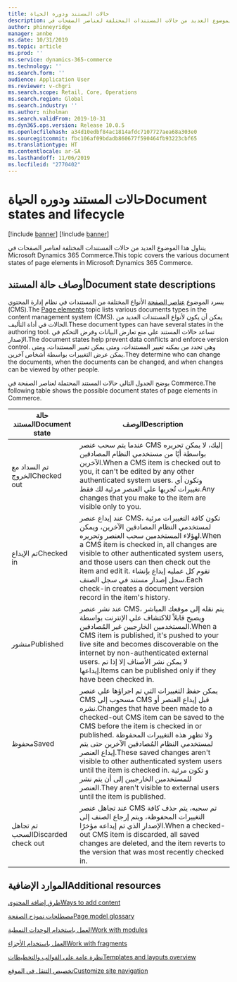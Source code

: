 ```yaml
---
title: حالات المستند ودوره الحياة
description: يتناول هذا الموضوع العديد من حالات المستندات المختلفة لعناصر الصفحات في Microsoft Dynamics 365 Commerce.
author: phinneyridge
manager: annbe
ms.date: 10/31/2019
ms.topic: article
ms.prod: ''
ms.service: dynamics-365-commerce
ms.technology: ''
ms.search.form: ''
audience: Application User
ms.reviewer: v-chgri
ms.search.scope: Retail, Core, Operations
ms.search.region: Global
ms.search.industry: ''
ms.author: niholman
ms.search.validFrom: 2019-10-31
ms.dyn365.ops.version: Release 10.0.5
ms.openlocfilehash: a34d10edbf84ac1814afdc7107727aea68a303e0
ms.sourcegitcommit: fbc106af09bdadb860677f590464fb93223cbf65
ms.translationtype: HT
ms.contentlocale: ar-SA
ms.lasthandoff: 11/06/2019
ms.locfileid: "2770402"
---
```

# <a name="document-states-and-lifecycle"></a><span data-ttu-id="5186c-103">حالات المستند ودوره الحياة</span><span class="sxs-lookup"><span data-stu-id="5186c-103">Document states and lifecycle</span></span>

[!include [banner](includes/preview-banner.md)]
[!include [banner](includes/banner.md)]

<span data-ttu-id="5186c-104">يتناول هذا الموضوع العديد من حالات المستندات المختلفة لعناصر الصفحات في Microsoft Dynamics 365 Commerce.</span><span class="sxs-lookup"><span data-stu-id="5186c-104">This topic covers the various document states of page elements in Microsoft Dynamics 365 Commerce.</span></span>

## <a name="document-state-descriptions"></a><span data-ttu-id="5186c-105">أوصاف حالة المستند</span><span class="sxs-lookup"><span data-stu-id="5186c-105">Document state descriptions</span></span>

<span data-ttu-id="5186c-106">يسرد الموضوع [عناصر الصفحة](page-elements-overview.md) الأنواع المختلفة من المستندات في نظام إدارة المحتوي (CMS).</span><span class="sxs-lookup"><span data-stu-id="5186c-106">The [Page elements](page-elements-overview.md) topic lists various documents types in the content management system (CMS).</span></span> <span data-ttu-id="5186c-107">يمكن أن يكون لأنواع المستندات العديد من الحالات في أداة التأليف.</span><span class="sxs-lookup"><span data-stu-id="5186c-107">These document types can have several states in the authoring tool.</span></span> <span data-ttu-id="5186c-108">تساعد حالات المستند علي منع تعارض البيانات وفرض التحكم في الإصدار.</span><span class="sxs-lookup"><span data-stu-id="5186c-108">The document states help prevent data conflicts and enforce version control.</span></span> <span data-ttu-id="5186c-109">وهي تحدد من يمكنه تغيير المستندات، ومتى يمكن تغيير المستندات، ومتى يمكن عرض التغييرات بواسطة أشخاص آخرين.</span><span class="sxs-lookup"><span data-stu-id="5186c-109">They determine who can change the documents, when the documents can be changed, and when changes can be viewed by other people.</span></span>

<span data-ttu-id="5186c-110">يوضح الجدول التالي حالات المستند المحتملة لعناصر الصفحة في Commerce.</span><span class="sxs-lookup"><span data-stu-id="5186c-110">The following table shows the possible document states of page elements in Commerce.</span></span>

| <span data-ttu-id="5186c-111">حالة المستند</span><span class="sxs-lookup"><span data-stu-id="5186c-111">Document state</span></span> | <span data-ttu-id="5186c-112">‏‏الوصف</span><span class="sxs-lookup"><span data-stu-id="5186c-112">Description</span></span> |
|---|---|
| <span data-ttu-id="5186c-113">تم السداد مع الخروج</span><span class="sxs-lookup"><span data-stu-id="5186c-113">Checked out</span></span> | <span data-ttu-id="5186c-114">عندما يتم سحب عنصر CMS إليك، لا يمكن تحريره بواسطة أيًا من مستخدمي النظام المصادقين الآخرين.</span><span class="sxs-lookup"><span data-stu-id="5186c-114">When a CMS item is checked out to you, it can't be edited by any other authenticated system users.</span></span> <span data-ttu-id="5186c-115">وتكون أي تغييرات تُجريها علي العنصر مرئية لك فقط.</span><span class="sxs-lookup"><span data-stu-id="5186c-115">Any changes that you make to the item are visible only to you.</span></span> |
| <span data-ttu-id="5186c-116">تم الإيداع</span><span class="sxs-lookup"><span data-stu-id="5186c-116">Checked in</span></span> | <span data-ttu-id="5186c-117">عند إيداع عنصر CMS، تكون كافة التغييرات مرئية لمستخدمي النظام المصادقين الآخرين، ويمكن لهؤلاء المستخدمين سحب العنصر وتحريره.</span><span class="sxs-lookup"><span data-stu-id="5186c-117">When a CMS item is checked in, all changes are visible to other authenticated system users, and those users can then check out the item and edit it.</span></span> <span data-ttu-id="5186c-118">تقوم كل عمليه إيداع بإنشاء سجل إصدار مستند في سجل الصنف.</span><span class="sxs-lookup"><span data-stu-id="5186c-118">Each check-in creates a document version record in the item's history.</span></span> |
| <span data-ttu-id="5186c-119">منشور</span><span class="sxs-lookup"><span data-stu-id="5186c-119">Published</span></span> | <span data-ttu-id="5186c-120">عند نشر عنصر CMS، يتم نقله إلى موقعك المباشر ويصبح قابلاً للاكتشاف علي الإنترنت بواسطة المستخدمين الخارجيين غير المُصادقين.</span><span class="sxs-lookup"><span data-stu-id="5186c-120">When a CMS item is published, it's pushed to your live site and becomes discoverable on the internet by non-authenticated external users.</span></span> <span data-ttu-id="5186c-121">لا يمكن نشر الأصناف إلا إذا تم إيداعها.</span><span class="sxs-lookup"><span data-stu-id="5186c-121">Items can be published only if they have been checked in.</span></span> |
| <span data-ttu-id="5186c-122">محفوظ</span><span class="sxs-lookup"><span data-stu-id="5186c-122">Saved</span></span> | <span data-ttu-id="5186c-123">يمكن حفظ التغييرات التي تم اجراؤها علي عنصر CMS مسحوب إلى CMS قبل إيداع العنصر أو نشره.</span><span class="sxs-lookup"><span data-stu-id="5186c-123">Changes that have been made to a checked-out CMS item can be saved to the CMS before the item is checked in or published.</span></span> <span data-ttu-id="5186c-124">ولا تظهر هذه التغييرات المحفوظة لمستخدمي النظام المُصادقين الآخرين حتى يتم إيداع العنصر.</span><span class="sxs-lookup"><span data-stu-id="5186c-124">These saved changes aren't visible to other authenticated system users until the item is checked in.</span></span> <span data-ttu-id="5186c-125">و تكون مرئية للمستخدمين الخارجيين إلى أن يتم نشر العنصر.</span><span class="sxs-lookup"><span data-stu-id="5186c-125">They aren't visible to external users until the item is published.</span></span> |
| <span data-ttu-id="5186c-126">تم تجاهل السحب</span><span class="sxs-lookup"><span data-stu-id="5186c-126">Discarded check out</span></span> | <span data-ttu-id="5186c-127">عند تجاهل عنصر CMS تم سحبه، يتم حذف كافة التغييرات المحفوظة، ويتم إرجاع الصنف إلى الإصدار الذي تم إيداعه مؤخرًا.</span><span class="sxs-lookup"><span data-stu-id="5186c-127">When a checked-out CMS item is discarded, all saved changes are deleted, and the item reverts to the version that was most recently checked in.</span></span> |

## <a name="additional-resources"></a><span data-ttu-id="5186c-128">الموارد الإضافية</span><span class="sxs-lookup"><span data-stu-id="5186c-128">Additional resources</span></span>

[<span data-ttu-id="5186c-129">طرق إضافة المحتوى</span><span class="sxs-lookup"><span data-stu-id="5186c-129">Ways to add content</span></span>](add-manage-content.md)

[<span data-ttu-id="5186c-130">مصطلحات نموذج الصفحة</span><span class="sxs-lookup"><span data-stu-id="5186c-130">Page model glossary</span></span>](page-elements-overview.md)

[<span data-ttu-id="5186c-131">العمل باستخدام الوحدات النمطية</span><span class="sxs-lookup"><span data-stu-id="5186c-131">Work with modules</span></span>](work-with-modules.md)

[<span data-ttu-id="5186c-132">العمل باستخدام الأجزاء</span><span class="sxs-lookup"><span data-stu-id="5186c-132">Work with fragments</span></span>](work-with-fragments.md)

[<span data-ttu-id="5186c-133">نظرة عامة على القوالب والتخطيطات</span><span class="sxs-lookup"><span data-stu-id="5186c-133">Templates and layouts overview</span></span>](templates-layouts-overview.md)

[<span data-ttu-id="5186c-134">تخصيص التنقل في الموقع</span><span class="sxs-lookup"><span data-stu-id="5186c-134">Customize site navigation</span></span>](customize-site-navigation.md)
